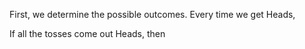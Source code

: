 



First, we determine the possible outcomes. Every time we get Heads, 

If all the tosses come out Heads, then
